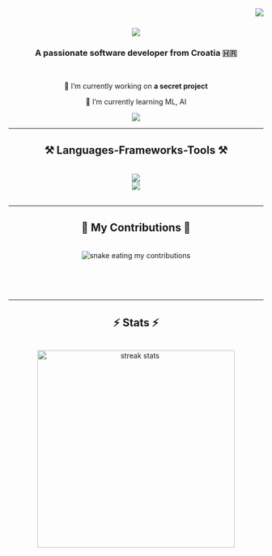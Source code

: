<img align="right" src="https://visitor-badge.laobi.icu/badge?page_id=0x00-sys.0x00-sys" />

<h1 align="center">
    <img src="https://readme-typing-svg.herokuapp.com/?font=Righteous&size=35&center=true&vCenter=true&width=500&height=70&duration=4000&lines=Hi+There!+👋;+I'm+Zero!;" />
</h1>

<h3 align="center">A passionate software developer from Croatia 🇭🇷</h3>

<br/>

<div align="center">
 
 🔭 I’m currently working on **a secret project**
 
 🌱 I’m currently learning ML, AI

 </div>
 
<div align="center"> 
  <a href="mailto:support@flowline.dev">
    <img src="https://img.shields.io/badge/Gmail-333333?style=for-the-badge&logo=gmail&logoColor=red" />
  </a>
  </a>
</div>

 <hr/>
 
<h2 align="center">⚒️ Languages-Frameworks-Tools ⚒️</h2>
<br/>
<div align="center">
    <img src="https://skillicons.dev/icons?i=react,html,css,vscode,github,tailwind,git" />
  <br>
    <img src="https://skillicons.dev/icons?i=nodejs,python,javascript,typescript,express,mongodb,nextjs,mysql" /><br>
</div>

<br/>
<hr/>

<div align="center">
  <h2>🐍 My Contributions 🐍</h2>
  <br>
  <img alt="snake eating my contributions" src="https://raw.githubusercontent.com/0x00-sys/0x00-sys/output/github-contribution-grid-snake.svg" />
  
  <br/><br/><br/>
</div>

<hr/>
 
 <h2 align="center">⚡ Stats ⚡</h2>
 <br>
 <div align=center>
   <img width=390 src="https://github-readme-streak-stats-salesp07.vercel.app/?user=0x00-sys&count_private=true&theme=react&border_radius=10" alt="streak stats"/>
   <br/>
 </div>

